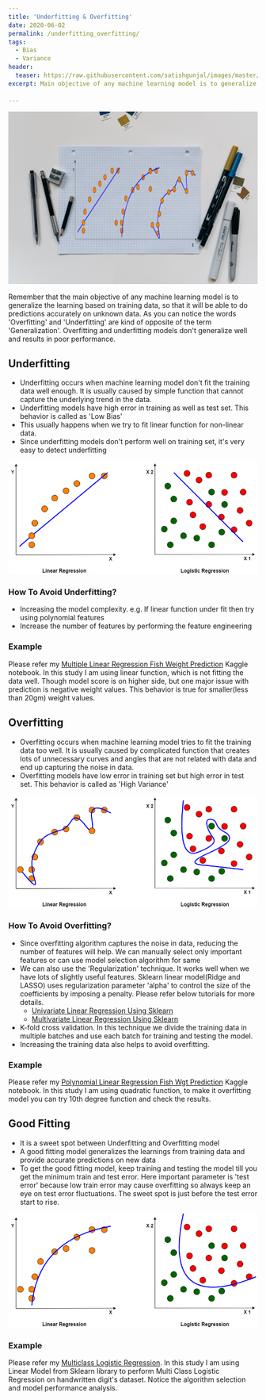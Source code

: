 ```yaml
---
title: 'Underfitting & Overfitting'
date: 2020-06-02
permalink: /underfitting_overfitting/
tags:
  - Bias
  - Variance
header:
  teaser: https://raw.githubusercontent.com/satishgunjal/images/master/underfitting_overfitting_header_1.png
excerpt: Main objective of any machine learning model is to generalize the learning based on training data, so that it will be able to do predictions accurately on unknown data. Overfitting and underfitting models don't generalize well and results in poor performance.

---
```


![Underfitting_overfitting_header_1.png](https://raw.githubusercontent.com/satishgunjal/images/master/underfitting_overfitting_header_1.png)

Remember that the main objective of any machine learning model is to generalize the learning based on training data, so that it will be able to do predictions accurately on unknown data. As you can notice the words 'Overfitting' and 'Underfitting' are kind of opposite of the term 'Generalization'. Overfitting and underfitting models don't generalize well and results in poor performance.

## Underfitting
* Underfitting occurs when machine learning model don't fit the training data well enough. It is usually caused by simple function that cannot capture the underlying trend in the data.
* Underfitting models have high error in training as well as test set. This behavior is called as 'Low Bias'
* This usually happens when we try to fit linear function for non-linear data.
* Since underfitting models don't perform well on training set, it's very easy to detect underfitting

![Underfitting.png](https://raw.githubusercontent.com/satishgunjal/images/master/Underfitting.png)


### How To Avoid Underfitting?
* Increasing the model complexity. e.g. If linear function under fit then try using polynomial features
* Increase the number of features by performing the feature engineering

### Example
Please refer my [Multiple Linear Regression Fish Weight Prediction](https://www.kaggle.com/satishgunjal/multiple-linear-regression-fish-weight-prediction) Kaggle notebook. In this study I am using linear function, which is not fitting the data well. Though model score is on higher side, but one major issue with prediction is negative weight values. This behavior is true for smaller(less than 20gm) weight values.

## Overfitting
* Overfitting occurs when machine learning model tries to fit the training data too well. It is usually caused by complicated function that creates lots of unnecessary curves and angles that are not related with data and end up capturing the noise in data.
* Overfitting models have low error in training set but high error in test set. This behavior is called as 'High Variance'

![Overfitting.png](https://raw.githubusercontent.com/satishgunjal/images/master/Overfitting.png)

### How To Avoid Overfitting?
* Since overfitting algorithm captures the noise in data, reducing the number of features will help. We can manually select only important features or can use model selection algorithm for same
* We can also use the 'Regularization' technique. It works well when we have lots of slightly useful features. Sklearn linear model(Ridge and LASSO) uses regularization parameter 'alpha' to control the size of the coefficients by imposing a penalty. Please refer below tutorials for more details.
    - [Univariate Linear Regression Using Sklearn](https://satishgunjal.com/univariate_lr_scikit/)
    - [Multivariate Linear Regression Using Sklearn](https://satishgunjal.com/multivariate_lr_scikit/)
* K-fold cross validation. In this technique we divide the training data in multiple batches and use each batch for training and testing the model.
* Increasing the training data also helps to avoid overfitting.

### Example
Please refer my [Polynomial Linear Regression Fish Wgt Prediction](https://www.kaggle.com/satishgunjal/polynomial-linear-regression-fish-wgt-prediction) Kaggle notebook. In this study I am using quadratic function, to make it overfitting model you can try 10th degree function and check the results.

## Good Fitting 
* It is a sweet spot between Underfitting and Overfitting model
* A good fitting model generalizes the learnings from training data and provide accurate predictions on new data
* To get the good fitting model, keep training and testing the model till you get the minimum train and test error. Here important parameter is 'test error' because low train error may cause overfitting so always keep an eye on test error fluctuations. The sweet spot is just before the test error start to rise.

![Goodfit.png](https://raw.githubusercontent.com/satishgunjal/images/master/Goodfit.png)

### Example
Please refer my [Multiclass Logistic Regression](https://satishgunjal.com/multiclass_lr_sklearn/). In this study I am using Linear Model from Sklearn library to perform Multi Class Logistic Regression on handwritten digit's dataset. Notice the algorithm selection and model performance analysis.
